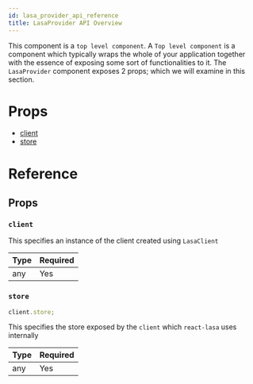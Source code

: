 ```yaml
---
id: lasa_provider_api_reference
title: LasaProvider API Overview
---
```


This component is a `top level component`. A `Top level component` is a component which typically wraps the whole of your application together with the essence of exposing some sort of functionalities to it. The `LasaProvider` component exposes 2 props; which we will examine in this section.

# Props

* [client](lasa_provider_api_reference.md#client)
* [store](lasa_provider_api_reference.md#store)

# Reference

## Props

### `client`

This specifies an instance of the client created using `LasaClient`

| Type | Required |
| ---- | -------- |
| any  | Yes      |

### `store`

```javascript
client.store;
```

This specifies the store exposed by the `client` which `react-lasa` uses internally

| Type | Required |
| ---- | -------- |
| any  | Yes      |
